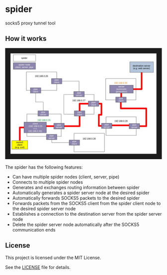 # spider

socks5 proxy tunnel tool

## How it works
![](./imgs/img01.jpg)

The spider has the following features:

- Can have multiple spider nodes (client, server, pipe)
- Connects to multiple spider nodes
- Generates and exchanges routing information between spider
- Automatically generates a spider server node at the desired spider
- Automatically forwards SOCKS5 packets to the desired spider
- Forwards packets from the SOCKS5 client from the spider client node to the desired spider server node
- Establishes a connection to the destination server from the spider server node
- Delete the spider server node automatically after the SOCKS5 communication ends

## License
This project is licensed under the MIT License.

See the [LICENSE](https://github.com/shuichiro-endo/spider/blob/main/LICENSE) file for details.
